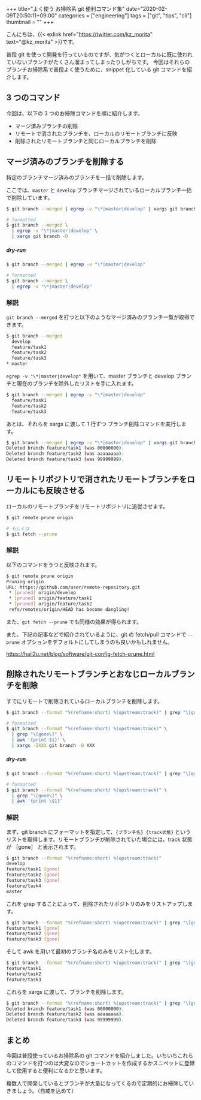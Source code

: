 +++
title="よく使う お掃除系 git 便利コマンド集"
date="2020-02-09T20:50:11+09:00"
categories = ["engineering"]
tags = ["git", "tips", "cli"]
thumbnail = ""
+++

こんにちは、{{< exlink href="https://twitter.com/kz_morita" text="@kz_morita" >}}です。

普段 git を使って開発を行っているのですが、気がつくとローカルに既に使われていないブランチがたくさん溜まってしまったりしがちです。
今回はそれらのブランチお掃除系で普段よく使うために、snippet 化している git コマンドを紹介します。

## 3 つのコマンド

今回は、以下の 3 つのお掃除コマンドを順に紹介します。

- マージ済みブランチの削除
- リモートで消されたブランチを、ローカルのリモートブランチに反映
- 削除されたリモートブランチと同じローカルブランチを削除

## マージ済みのブランチを削除する

特定のブランチマージ済みのブランチを一括で削除します。

ここでは、`master` と `develop` ブランチマージされているローカルブランチ一括で削除しています。

```bash
$ git branch --merged | egrep -v "\*|master|develop" | xargs git branch -D

# formatted
$ git branch --merged \
  | egrep -v "\*|master|develop" \
  | xargs git branch -D
```

##### dry-run

```bash
$ git branch --merged | egrep -v "\*|master|develop"

# formatted
$ git branch --merged \
  | egrep -v "\*|master|develop"
```

### 解説

`git branch --merged` を打つと以下のようなマージ済みのブランチ一覧が取得できます。

```bash
$ git branch --merged
  develop
  feature/task1
  feature/task2
  feature/task3
* master
```

`egrep -v "\*|master|develop"` を用いて、master ブランチと develop ブランチと現在のブランチを除外したリストを手に入れます。

```bash
$ git branch --merged | egrep -v "\*|master|develop"
  feature/task1
  feature/task2
  feature/task3
```

あとは、それらを xargs に渡して 1 行ずつ ブランチ削除コマンドを実行します。

```bash
$ git branch --merged | egrep -v "\*|master|develop" | xargs git branch -D
Deleted branch feature/task1 (was 00000000).
Deleted branch feature/task2 (was aaaaaaaa).
Deleted branch feature/task3 (was 99999999).
```

## リモートリポジトリで消されたリモートブランチをローカルにも反映させる

ローカルのリモートブランチをリモートリポジトリに追従させます。

```bash
$ git remote prune origin

# もしくは
$ git fetch --prune
```

### 解説

以下のコマンドをうつと反映されます。

```bash
$ git remote prune origin
Pruning origin
URL: https://github.com/user/remote-repository.git
 * [pruned] origin/develop
 * [pruned] origin/feature/task1
 * [pruned] origin/feature/task2
 refs/remotes/origin/HEAD has become dangling!
```

また、`git fetch --prune` でも同様の効果が得られます。

また、下記の記事などで紹介されているように、git の fetch/pull コマンドで `--prune` オプションをデフォルトにしてしまうのも良いかもしれません。

https://hail2u.net/blog/software/git-config-fetch-prune.html

## 削除されたリモートブランチとおなじローカルブランチを削除

すでにリモートで削除されているローカルブランチを削除します。

```bash
$ git branch --format "%(refname:short) %(upstream:track)" | grep "\[gone\]" | awk '{print $1}' | xargs -IXXX git branch -D XXX

# formatted
$ git branch --format "%(refname:short) %(upstream:track)" \
  | grep "\[gone\]" \
  | awk '{print $1}' \
  | xargs -IXXX git branch -D XXX
```

##### dry-run

```bash
$ git branch --format "%(refname:short) %(upstream:track)" | grep "\[gone\]" | awk '{print $1}'

# formatted
$ git branch --format "%(refname:short) %(upstream:track)" \
  | grep "\[gone\]" \
  | awk '{print \$1}'
```

### 解説

まず、git branch にフォーマットを指定して、`{ブランチ名} {track状態}` というリストを取得します。リモートブランチが削除されていた場合には、track 状態が ［gone］ と表示されます。

```bash
$ git branch --format "%(refname:short) %(upstream:track)"
develop
feature/task1 [gone]
feature/task2 [gone]
feature/task3 [gone]
feature/task4
master
```

これを grep することによって、削除されたリポジトリのみをリストアップします。

```bash
$ git branch --format "%(refname:short) %(upstream:track)" | grep "\[gone\]"
feature/task1 [gone]
feature/task2 [gone]
feature/task3 [gone]
```

そして awk を用いて最初のブランチ名のみをリスト化します。

```bash
$ git branch --format "%(refname:short) %(upstream:track)" | grep "\[gone\]" | awk '{print $1}'
feature/task1
feature/task2
feature/task3
```

これらを xargs に渡して、ブランチを削除します。

```bash
$ git branch --format "%(refname:short) %(upstream:track)" | grep "\[gone\]" | awk '{print $1}' | xargs -IXXX git branch -D XXX
Deleted branch feature/task1 (was 00000000).
Deleted branch feature/task2 (was aaaaaaaa).
Deleted branch feature/task3 (was 99999999).
```

## まとめ

今回は普段使っているお掃除系の git コマンドを紹介しました。いちいちこれらのコマンドを打つのは大変なのでショートカットを作成するかスニペットに登録して使用すると便利になるかと思います。

複数人で開発しているとブランチが大量になってくるので定期的にお掃除していきましょう。（自戒を込めて）
